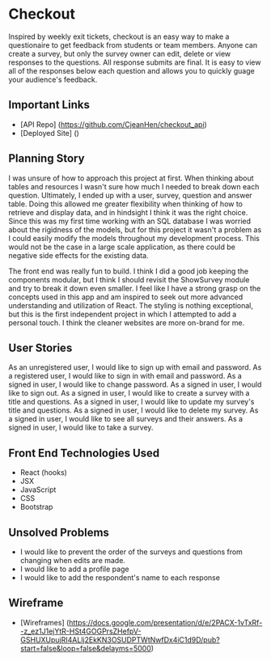 # Checkout
Inspired by weekly exit tickets, checkout is an easy way to make a questionaire to get feedback from students or team members. Anyone can create a survey, but only the survey owner can edit, delete or view responses to the questions. All response submits are final. It is easy to view all of the responses below each question and allows you to quickly guage your audience's feedback.

## Important Links
- [API Repo] (https://github.com/CjeanHen/checkout_api)
- [Deployed Site] ()

## Planning Story
I was unsure of how to approach this project at first. When thinking about tables and resources I wasn't sure how much I needed to break down each question. Ultimately, I ended up with a user, survey, question and answer table. Doing this allowed me greater flexibility when thinking of how to retrieve and display data, and in hindsight I think it was the right choice. Since this was my first time working with an SQL database I was worried about the rigidness of the models, but for this project it wasn't a problem as I could easily modify the models throughout my development process. This would not be the case in a large scale application, as there could be negative side effects for the existing data.

The front end was really fun to build. I think I did a good job keeping the components modular, but I think I should revisit the ShowSurvey module and try to break it down even smaller. I feel like I have a strong grasp on the concepts used in this app and am inspired to seek out more advanced understanding and utilization of React. The styling is nothing exceptional, but this is the first independent project in which I attempted to add a personal touch. I think the cleaner websites are more on-brand for me.

## User Stories
As an unregistered user, I would like to sign up with email and password.
As a registered user, I would like to sign in with email and password.
As a signed in user, I would like to change password.
As a signed in user, I would like to sign out.
As a signed in user, I would like to create a survey with a title and questions.
As a signed in user, I would like to update my survey's title and questions.
As a signed in user, I would like to delete my survey.
As a signed in user, I would like to see all surveys and their answers.
As a signed in user, I would like to take a survey.

## Front End Technologies Used
- React (hooks)
- JSX
- JavaScript
- CSS
- Bootstrap

## Unsolved Problems
- I would like to prevent the order of the surveys and questions from changing when edits are made.
- I would like to add a profile page
- I would like to add the respondent's name to each response

## Wireframe
- [Wireframes] (https://docs.google.com/presentation/d/e/2PACX-1vTxRf--z_ez1J1ejYtR-HSt4GOGPrsZHefpV-GSHUXUpujRI4ALlj2EkKN3OSUDPTWtNwfDx4iC1d9D/pub?start=false&loop=false&delayms=5000)
